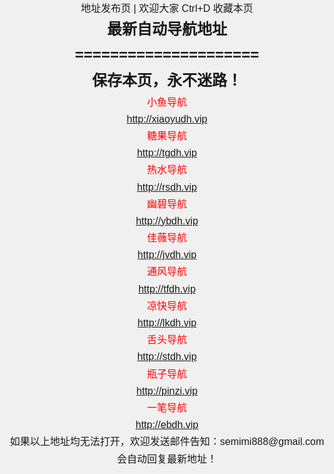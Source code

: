 <head>
<meta http-equiv="Content-Type" content="text/html; charset=utf-8" />
<title>最新地址发布页</title>
<style type="text/css">
html,body { padding: 0;margin: 0; background: #F0F0F0;font: 400 16px/1.7 "Microsoft JhengHei", sans-serif;}
div,ul,li,h1,p,h2{padding: 0;margin: 0;}
ul,li{list-style: none;}
.main{text-align: center;}
.content{ margin:0 auto; width:90%;}
.red{ color:#F00;}
#lovexin12,#lovexin14{border:2px solid red;z-index:9999;
}
@media only screen and (min-width:0px) and (max-width:1120px){
#lovexin12 img,#lovexin14 img{width:200px;}
}
}

</style>
<script>
function loadCSS() {
if ((navigator.userAgent.match(/(phone|pad|pod|iPhone|iPod|ios|iPad|Android|wOSBrowser|BrowserNG|WebOS)/i))) {
document.write('<link href="phone.css" rel="stylesheet" type="text/css" media="screen" />');
//alert("shouji");
}
else {
//alert("diannao");
document.write('<link href="pc.css" rel="stylesheet" type="text/css" media="screen" />');
}
}
loadCSS();
  
lastScrollY=0;
function heartBeat(){ 
var diffY;
if (document.documentElement && document.documentElement.scrollTop)
diffY = document.documentElement.scrollTop;
else if (document.body)
diffY = document.body.scrollTop
else
{/*Netscape stuff*/}
//alert(diffY);
percent=.1*(diffY-lastScrollY); 
if(percent>0)percent=Math.ceil(percent); 
else percent=Math.floor(percent); 
document.getElementById("lovexin12").style.top=parseInt(document.getElementById
("lovexin12").style.top)+percent+"px";
document.getElementById("lovexin14").style.top=parseInt(document.getElementById
("lovexin12").style.top)+percent+"px";
lastScrollY=lastScrollY+percent; 
//alert(lastScrollY);
}

document.write(suspendcode12); 
document.write(suspendcode14); 
window.setInterval("heartBeat()",1);

</script>
</head>

<body>
<div class="main">
<div class="content">
<div class="title"> 地址发布页 | 欢迎大家 Ctrl+D 收藏本页</div>
<div class="daohang">
<div class="daohang_t">
<h2>最新自动导航地址</h2>
  <h2>=====================</h2>
<ul>



<div class="daohang_r">
<h2>保存本页，永不迷路！</h2>
<ul>
<li class="red">小鱼导航</li><li><a href="http://xiaoyudh.vip" target="_blank">http://xiaoyudh.vip</a></li>
<li class="red">糖果导航</li><li><a href="http://tgdh.vip" target="_blank">http://tgdh.vip</a></li>
<li class="red">热水导航</li><li><a href="http://rsdh.vip" target="_blank">http://rsdh.vip</a></li>
<li class="red">幽碧导航</li><li><a href="http://ybdh.vip" target="_blank">http://ybdh.vip</a></li>
<li class="red">佳薇导航</li><li><a href="http://jvdh.vip" target="_blank">http://jvdh.vip</a></li>
<li class="red">通风导航</li><li><a href="http://tfdh.vip" target="_blank">http://tfdh.vip</a></li>
<li class="red">凉快导航</li><li><a href="http://lkdh.vip" target="_blank">http://lkdh.vip</a></li>
<li class="red">舌头导航</li><li><a href="http://stdh.vip" target="_blank">http://stdh.vip</a></li>
<li class="red">瓶子导航</li><li><a href="http://pinzi.vip" target="_blank">http://pinzi.vip</a></li>
<li class="red">一笔导航</li><li><a href="http://ebdh.vip" target="_blank">http://ebdh.vip</a></li>
</ul>


</div>
<div class="foot">如果以上地址均无法打开，欢迎发送邮件告知：semimi888@gmail.com<br>
                        会自动回复最新地址！</div>

